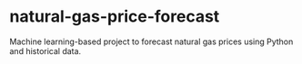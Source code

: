 # natural-gas-price-forecast
Machine learning-based project to forecast natural gas prices using Python and historical data.
